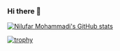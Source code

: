 ### Hi there 👋

[![Nilufar Mohammadi's GitHub stats](https://github-readme-stats.vercel.app/api?username=NilufarMohammadi1&show_icons=true&theme=radical)](https://github.com/anuraghazra/github-readme-stats)

[![trophy](https://github-profile-trophy.vercel.app/?username=NilufarMohammadi1&theme=onedark)](https://github.com/ryo-ma/github-profile-trophy)
